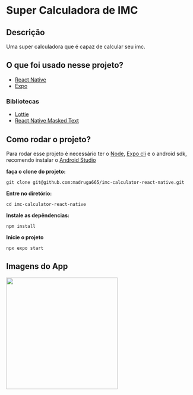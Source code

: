 # Super Calculadora de IMC

## Descrição

Uma super calculadora que é capaz de calcular seu imc.

## O que foi usado nesse projeto?

- [React Native](https://reactnative.dev/)
- [Expo](https://expo.dev/)

### Bibliotecas

- [Lottie](https://github.com/airbnb/lottie-android)
- [React Native Masked Text](https://github.com/bhrott/react-native-masked-text)

## Como rodar o projeto?

Para rodar esse projeto é necessário ter o [Node](https://nodejs.org/en/), [Expo cli](https://docs.expo.dev/workflow/expo-cli/) e o android sdk, recomendo instalar o [Android Studio](https://developer.android.com/studio?hl=pt)

**faça o clone do projeto:**
```
git clone git@github.com:madruga665/imc-calculator-react-native.git
```

**Entre no diretório:**
```
cd imc-calculator-react-native
```

**Instale as depêndencias:**
```
npm install
```

**Inicie o projeto**
```
npx expo start
```

## Imagens do App


<img width="300px" src="https://user-images.githubusercontent.com/71455402/192154296-3bdcedaa-c115-4c15-9398-3a4a11b683ac.png"/>
